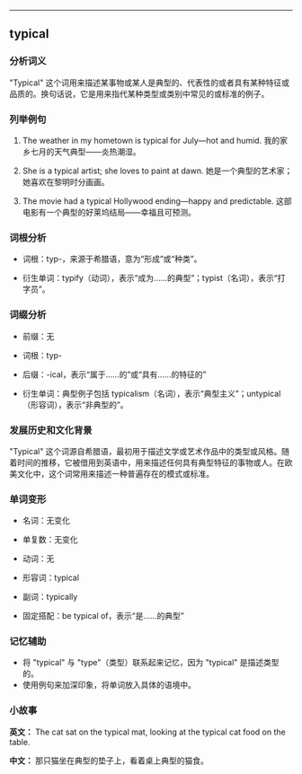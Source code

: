 
---------------
## typical
### 分析词义
"Typical" 这个词用来描述某事物或某人是典型的、代表性的或者具有某种特征或品质的。换句话说，它是用来指代某种类型或类别中常见的或标准的例子。

### 列举例句
1. The weather in my hometown is typical for July—hot and humid.
   我的家乡七月的天气典型——炎热潮湿。

2. She is a typical artist; she loves to paint at dawn.
   她是一个典型的艺术家；她喜欢在黎明时分画画。

3. The movie had a typical Hollywood ending—happy and predictable.
   这部电影有一个典型的好莱坞结局——幸福且可预测。

### 词根分析
- 词根：typ-，来源于希腊语，意为“形成”或“种类”。

- 衍生单词：typify（动词），表示“成为……的典型”；typist（名词），表示“打字员”。

### 词缀分析
- 前缀：无
- 词根：typ-
- 后缀：-ical，表示“属于……的”或“具有……的特征的”

- 衍生单词：典型例子包括 typicalism（名词），表示“典型主义”；untypical（形容词），表示“非典型的”。

### 发展历史和文化背景
"Typical" 这个词源自希腊语，最初用于描述文学或艺术作品中的类型或风格。随着时间的推移，它被借用到英语中，用来描述任何具有典型特征的事物或人。在欧美文化中，这个词常用来描述一种普遍存在的模式或标准。

### 单词变形
- 名词：无变化
- 单复数：无变化
- 动词：无
- 形容词：typical
- 副词：typically

- 固定搭配：be typical of，表示“是……的典型”

### 记忆辅助
- 将 "typical" 与 "type"（类型）联系起来记忆，因为 "typical" 是描述类型的。
- 使用例句来加深印象，将单词放入具体的语境中。

### 小故事
**英文：** The cat sat on the typical mat, looking at the typical cat food on the table.

**中文：** 那只猫坐在典型的垫子上，看着桌上典型的猫食。

